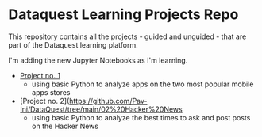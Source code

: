 # Dataquest Learning Projects Repo

This repository contains all the projects - guided and unguided - that are part of the Dataquest learning platform.

I'm adding the new Jupyter Notebooks as I'm learning.

- [Project no. 1](https://github.com/Pav-Ini/DataQuest/tree/main/01%20Profitable%20Apps) 
  - using basic Python to analyze apps on the two most popular mobile apps stores
- [Project no. 2](https://github.com/Pav-Ini/DataQuest/tree/main/02%20Hacker%20News
  - using basic Python to analyze the best times to ask and post posts on the Hacker News
